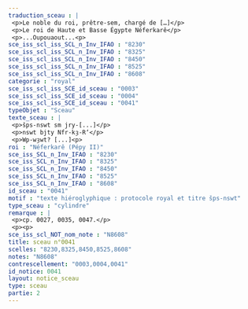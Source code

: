 ```yaml
---
traduction_sceau : |
 <p>Le noble du roi, prêtre-sem, chargé de […]</p>
 <p>Le roi de Haute et Basse Égypte Néferkarê</p>
 <p>...Oupouaout...<p>
sce_iss_scl_iss_SCL_n_Inv_IFAO : "8230"
sce_iss_scl_iss_SCL_n_Inv_IFAO : "8325"
sce_iss_scl_iss_SCL_n_Inv_IFAO : "8450"
sce_iss_scl_iss_SCL_n_Inv_IFAO : "8525"
sce_iss_scl_iss_SCL_n_Inv_IFAO : "8608"
categorie : "royal"
sce_iss_scl_iss_SCE_id_sceau : "0003"
sce_iss_scl_iss_SCE_id_sceau : "0004"
sce_iss_scl_iss_SCE_id_sceau : "0041"
typeObjet : "Sceau"
texte_sceau : |
 <p>šps-nswt sm jry-[...]</p>
 <p>nswt bjty Nfr-kȝ-R‘</p>
 <p>Wp-wȝwt? [...]<p>
roi : "Néferkarê (Pépy II)"
sce_iss_SCL_n_Inv_IFAO : "8230"
sce_iss_SCL_n_Inv_IFAO : "8325"
sce_iss_SCL_n_Inv_IFAO : "8450"
sce_iss_SCL_n_Inv_IFAO : "8525"
sce_iss_SCL_n_Inv_IFAO : "8608"
id_sceau : "0041"
motif : "texte hiéroglyphique : protocole royal et titre šps-nswt"
type_sceau : "cylindre"
remarque : |
 <p>cp. 0027, 0035, 0047.</p>
 <p><p>
sce_iss_scl_NOT_nom_note : "N8608"
title: sceau n°0041
scelles: "8230,8325,8450,8525,8608"
notes: "N8608"
contrescellement: "0003,0004,0041"
id_notice: 0041
layout: notice_sceau
type: sceau
partie: 2
---
```

